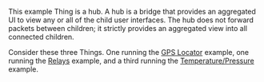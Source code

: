 This example Thing is a hub.  A hub is a bridge that provides an aggregated UI to view any or
all of the child user interfaces.  The hub does not forward packets between children; it
strictly provides an aggregated view into all connected children.

Consider these three Things.  One running the [GPS Locator]([../../gps](https://github.com/merliot/examples/tree/main/gps))
example, one running the [Relays](https://github.com/merliot/examples/tree/main/relays) example,
and a third running the [Temperature/Pressure](https://github.com/merliot/examples/tree/main/bmp180) example.

